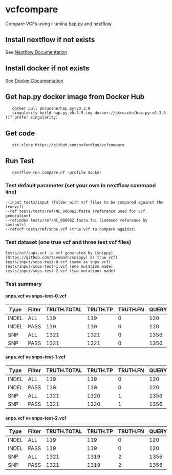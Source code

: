 # vcfcompare
Compare VCFs using illumina [hap.py](https://github.com/Illumina/hap.py) and [nextflow](https://www.nextflow.io/)

## Install nextflow if not exists
See [Nextflow Documentation](https://www.nextflow.io/docs/latest/getstarted.html)

## Install docker if not exists
See [Docker Documentation](https://docs.docker.com/install/linux/docker-ce/ubuntu/)

## Get hap.py docker image from Docker Hub

```
   docker pull pkrusche/hap.py:v0.3.9
   singularity build hap.py_v0.3.9.img docker://pkrusche/hap.py:v0.3.9 (if prefer singularity)
```

## Get code
```
   git clone https://github.com/oxfordfun/vcfcompare
```
## Run Test
```
   nextflow run compare.nf -profile docker
```

### Test default parameter (set your own in nextflow command line)
```
--input tests/input (folder with vcf files to be compared against the truevcf)
--ref tests/tests/ref/NC_000962.fasta (reference used for vcf generation)
--refindex tests/ref/NC_000962.fasta.fai (indexed reference by samtools)
--refvcf tests/ref/snps.vcf (true vcf to compare against)
```

### Test dataset (one true vcf and three test vcf files) 
```
tests/ref/snps.vcf (a vcf generated by [snippy](https://github.com/tseemann/snippy) as true vcf)
tests/input/snps-test-0.vcf (same as snps.vcf)
tests/input/snps-test-1.vcf (one mutation made)
tests/input/snps-test-2.vcf (two mutations made)
```

### Test summary
#### snps.vcf vs snps-test-0.vcf
|Type|Filter|TRUTH.TOTAL|TRUTH.TP|TRUTH.FN|QUERY.TOTAL|QUERY.FP|QUERY.UNK|FP.gt|METRIC.Recall|METRIC.Precision|METRIC.Frac_NA|METRIC.F1_Score|TRUTH.TOTAL.TiTv_ratio|QUERY.TOTAL.TiTv_ratio|TRUTH.TOTAL.het_hom_ratio|QUERY.TOTAL.het_hom_ratio|
|-----|-----|-----|-----|-----|-----|-----|-----|-----|-----|-----|-----|-----|-----|-----|-----|-----|
|INDEL|ALL|119|119|0|120|0|0|0|1.0|1.0|0.0|1.0|||0.0|0.0|
|INDEL|PASS|119|119|0|120|0|0|0|1.0|1.0|0.0|1.0|||0.0|0.0|
|SNP|ALL|1321|1321|0|1356|0|0|0|1.0|1.0|0.0|1.0|1.68686868687|1.66404715128|0.0|0.0|
|SNP|PASS|1321|1321|0|1356|0|0|0|1.0|1.0|0.0|1.0|1.68686868687|1.66404715128|0.0|0.0|

#### snps.vcf vs snps-test-1.vcf

|Type|Filter|TRUTH.TOTAL|TRUTH.TP|TRUTH.FN|QUERY.TOTAL|QUERY.FP|QUERY.UNK|FP.gt|METRIC.Recall|METRIC.Precision|METRIC.Frac_NA|METRIC.F1_Score|TRUTH.TOTAL.TiTv_ratio|QUERY.TOTAL.TiTv_ratio|TRUTH.TOTAL.het_hom_ratio|QUERY.TOTAL.het_hom_ratio
|-----|-----|-----|-----|-----|-----|-----|-----|-----|-----|-----|-----|-----|-----|-----|-----|-----|
|INDEL|ALL|119|119|0|120|0|0|0|1.0|1.0|0.0|1.0|||0.0|0.0|
|INDEL|PASS|119|119|0|120|0|0|0|1.0|1.0|0.0|1.0|||0.0|0.0|
|SNP|ALL|1321|1320|1|1356|1|0|0|0.999243|0.999263|0.0|0.999253|1.68686868687|1.66404715128|0.0|0.0|
|SNP|PASS|1321|1320|1|1356|1|0|0|0.999243|0.999263|0.0|0.999253|1.68686868687|1.66404715128|0.0|0.0|

#### snps.vcf vs snps-test-2.vcf
|Type|Filter|TRUTH.TOTAL|TRUTH.TP|TRUTH.FN|QUERY.TOTAL|QUERY.FP|QUERY.UNK|FP.gt|METRIC.Recall|METRIC.Precision|METRIC.Frac_NA|METRIC.F1_Score|TRUTH.TOTAL.TiTv_ratio|QUERY.TOTAL.TiTv_ratio|TRUTH.TOTAL.het_hom_ratio|QUERY.TOTAL.het_hom_ratio
|-----|-----|-----|-----|-----|-----|-----|-----|-----|-----|-----|-----|-----|-----|-----|-----|-----|
|INDEL|ALL|119|119|0|120|0|0|0|1.0|1.0|0.0|1.0|||0.0|0.0|
|INDEL|PASS|119|119|0|120|0|0|0|1.0|1.0|0.0|1.0|||0.0|0.0|
|SNP|ALL|1321|1319|2|1356|2|0|0|0.998486|0.998525|0.0|0.998506|1.68686868687|1.65882352941|0.0|0.0|
|SNP|PASS|1321|1319|2|1356|2|0|0|0.998486|0.998525|0.0|0.998506|1.68686868687|1.65882352941|0.0|0.0|

